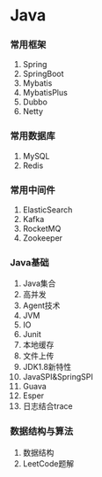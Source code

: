 # Java

### 常用框架

1. Spring
2. SpringBoot
3. Mybatis
4. MybatisPlus
5. Dubbo
6. Netty

### 常用数据库

1. MySQL
2. Redis


### 常用中间件

1. ElasticSearch
2. Kafka 
3. RocketMQ
4. Zookeeper



### Java基础

1. Java集合
2. 高并发
3. Agent技术
4. JVM
5. IO 
6. Junit
7. 本地缓存
8. 文件上传
6. JDK1.8新特性 
7. JavaSPI&SpringSPI 
8. Guava 
9. Esper 
10. 日志结合trace

### 数据结构与算法

1. 数据结构
2. LeetCode题解